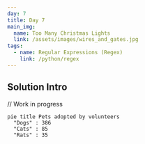 ```yaml
---
day: 7
title: Day 7
main_img:
  name: Too Many Christmas Lights
  link: /assets/images/wires_and_gates.jpg
tags: 
  - name: Regular Expressions (Regex)
    link: /python/regex
---
```

## Solution Intro

// Work in progress

```mermaid!
pie title Pets adopted by volunteers
  "Dogs" : 386
  "Cats" : 85
  "Rats" : 35
```